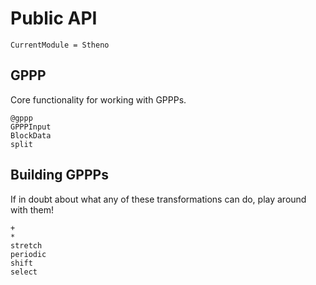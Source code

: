 # Public API

```@meta
CurrentModule = Stheno
```

## GPPP

Core functionality for working with GPPPs.
```@docs
@gppp
GPPPInput
BlockData
split
```

## Building GPPPs

If in doubt about what any of these transformations can do, play around with them!

```@docs
+
*
stretch
periodic
shift
select
```
